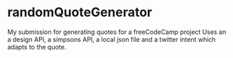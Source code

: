 # randomQuoteGenerator
My submission for generating quotes for a freeCodeCamp project
Uses an a design API, a simpsons API, a local json file and a twitter intent which adapts to the quote.